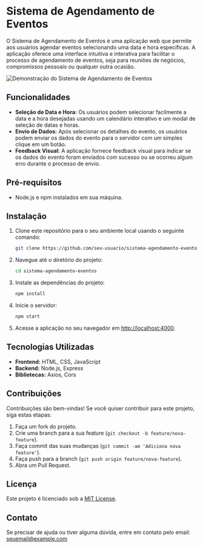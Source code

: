 # Sistema de Agendamento de Eventos

O Sistema de Agendamento de Eventos é uma aplicação web que permite aos usuários agendar eventos selecionando uma data e hora específicas. A aplicação oferece uma interface intuitiva e interativa para facilitar o processo de agendamento de eventos, seja para reuniões de negócios, compromissos pessoais ou qualquer outra ocasião.

![Demonstração do Sistema de Agendamento de Eventos](demo.gif)

## Funcionalidades

- **Seleção de Data e Hora:** Os usuários podem selecionar facilmente a data e a hora desejadas usando um calendário interativo e um modal de seleção de datas e horas.
- **Envio de Dados:** Após selecionar os detalhes do evento, os usuários podem enviar os dados do evento para o servidor com um simples clique em um botão.
- **Feedback Visual:** A aplicação fornece feedback visual para indicar se os dados do evento foram enviados com sucesso ou se ocorreu algum erro durante o processo de envio.

## Pré-requisitos

- Node.js e npm instalados em sua máquina.

## Instalação

1. Clone este repositório para o seu ambiente local usando o seguinte comando:

    ```bash
    git clone https://github.com/seu-usuario/sistema-agendamento-eventos.git
    ```

2. Navegue até o diretório do projeto:

    ```bash
    cd sistema-agendamento-eventos
    ```

3. Instale as dependências do projeto:

    ```bash
    npm install
    ```

4. Inicie o servidor:

    ```bash
    npm start
    ```

5. Acesse a aplicação no seu navegador em [http://localhost:4000](http://localhost:4000).

## Tecnologias Utilizadas

- **Frontend:** HTML, CSS, JavaScript
- **Backend:** Node.js, Express
- **Bibliotecas:** Axios, Cors

## Contribuições

Contribuições são bem-vindas! Se você quiser contribuir para este projeto, siga estas etapas:

1. Faça um fork do projeto.
2. Crie uma branch para a sua feature (`git checkout -b feature/nova-feature`).
3. Faça commit das suas mudanças (`git commit -am 'Adiciona nova feature'`).
4. Faça push para a branch (`git push origin feature/nova-feature`).
5. Abra um Pull Request.

## Licença

Este projeto é licenciado sob a [MIT License](LICENSE).

## Contato

Se precisar de ajuda ou tiver alguma dúvida, entre em contato pelo email: seuemail@example.com
